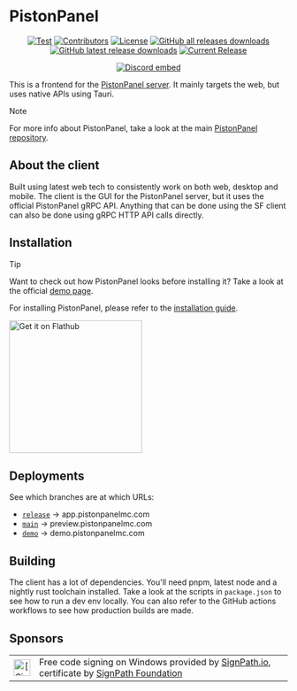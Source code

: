 # PistonPanel

<!--suppress HtmlDeprecatedAttribute -->
<p align="center">
<a href="https://github.com/AlexProgrammerDE/PistonPanel/actions/workflows/build.yml"><img src="https://github.com/AlexProgrammerDE/PistonPanel/actions/workflows/build.yml/badge.svg?branch=main" alt="Test"></a>
<a href="https://github.com/AlexProgrammerDE/PistonPanel/graphs/contributors"><img src="https://img.shields.io/github/contributors/AlexProgrammerDE/PistonPanel.svg" alt="Contributors"></a>
<a href="https://github.com/AlexProgrammerDE/PistonPanel/blob/main/LICENSE"><img src="https://img.shields.io/github/license/AlexProgrammerDE/PistonPanel.svg" alt="License"></a>
<a href="https://github.com/AlexProgrammerDE/PistonPanel/releases/latest"><img alt="GitHub all releases downloads" src="https://img.shields.io/github/downloads/AlexProgrammerDE/PistonPanel/total"></a>
<a href="https://github.com/AlexProgrammerDE/PistonPanel/releases/latest"><img alt="GitHub latest release downloads" src="https://img.shields.io/github/downloads/AlexProgrammerDE/PistonPanel/latest/total"></a>
<a href="https://github.com/AlexProgrammerDE/PistonPanel/releases/latest"><img src="https://img.shields.io/github/release/AlexProgrammerDE/PistonPanel.svg" alt="Current Release"></a>
</p>
<p align="center"><a href="https://discord.gg/vHgRd6YZmH"><img src="https://discordapp.com/api/guilds/739784741124833301/embed.png" alt="Discord embed"></a></p>

This is a frontend for the [PistonPanel server](https://github.com/AlexProgrammerDE/PistonPanel).
It mainly targets the web, but uses native APIs using Tauri.

> [!NOTE]
> For more info about PistonPanel, take a look at the main [PistonPanel repository](https://github.com/AlexProgrammerDE/PistonPanel).

## About the client

Built using latest web tech to consistently work on both web, desktop and mobile.
The client is the GUI for the PistonPanel server, but it uses the official PistonPanel gRPC API.
Anything that can be done using the SF client can also be done using gRPC HTTP API calls directly.

## Installation

> [!TIP]
> Want to check out how PistonPanel looks before installing it? Take a look at the official [demo page](https://demo.pistonpanelmc.com).

For installing PistonPanel, please refer to the [installation guide](https://pistonpanelmc.com/docs/installation).

<a href='https://flathub.org/apps/com.pistonpanelmc.pistonpanel'>
<img width='240' alt='Get it on Flathub' src='https://flathub.org/api/badge?locale=en'/>
</a>

## Deployments

See which branches are at which URLs:

- [`release`](https://app.pistonpanelmc.com) -> app.pistonpanelmc.com
- [`main`](https://preview.pistonpanelmc.com) -> preview.pistonpanelmc.com
- [`demo`](https://demo.pistonpanelmc.com) -> demo.pistonpanelmc.com

## Building

The client has a lot of dependencies. You'll need pnpm, latest node and a nightly rust toolchain installed.
Take a look at the scripts in `package.json` to see how to run a dev env locally.
You can also refer to the GitHub actions workflows to see how production builds are made.

## Sponsors

<table>
 <tbody>
  <tr>
   <td align="center"><img alt="[SignPath]" src="https://avatars.githubusercontent.com/u/34448643" height="30"/></td>
   <td>Free code signing on Windows provided by <a href="https://signpath.io/?utm_source=foundation&utm_medium=github&utm_campaign=pistonpanel">SignPath.io</a>, certificate by <a href="https://signpath.org/?utm_source=foundation&utm_medium=github&utm_campaign=pistonpanel">SignPath Foundation</a></td>
  </tr>
 </tbody>
</table>
